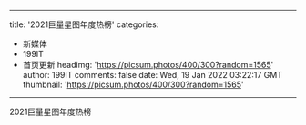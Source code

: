 
---
title: '2021巨量星图年度热榜'
categories: 
 - 新媒体
 - 199IT
 - 首页更新
headimg: 'https://picsum.photos/400/300?random=1565'
author: 199IT
comments: false
date: Wed, 19 Jan 2022 03:22:17 GMT
thumbnail: 'https://picsum.photos/400/300?random=1565'
---

<div>   
2021巨量星图年度热榜  
</div>
            